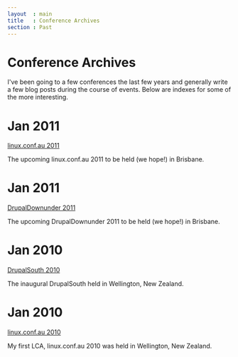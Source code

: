 ```yaml
---
layout  : main
title   : Conference Archives
section : Past
---
```


Conference Archives
===================

I've been going to a few conferences the last few years and generally write a
few blog posts during the course of events. Below are indexes for some of the
more interesting.

<div class="section list">
  <h1>Jan 2011</h1>
  <p class="line">
    <a class="title" href="/conferences/lca2011/">linux.conf.au 2011</a>
  </p>
  <p class="excerpt">
    The upcoming linux.conf.au 2011 to be held (we hope!) in Brisbane.
  </p>
</div>
<div class="section list">
  <h1>Jan 2011</h1>
  <p class="line">
    <a class="title" href="/conferences/ddu2011/">DrupalDownunder 2011</a>
  </p>
  <p class="excerpt">
    The upcoming DrupalDownunder 2011 to be held (we hope!) in Brisbane.
  </p>
</div>
<div class="section list">
  <h1>Jan 2010</h1>
  <p class="line">
    <a class="title" href="/conferences/ds2010/">DrupalSouth 2010</a>
  </p>
  <p class="excerpt">
    The inaugural DrupalSouth held in Wellington, New Zealand.
  </p>
</div>
<div class="section list">
  <h1>Jan 2010</h1>
  <p class="line">
    <a class="title" href="/conferences/lca2010/">linux.conf.au 2010</a>
  </p>
  <p class="excerpt">
    My first LCA, linux.conf.au 2010 was held in Wellington, New Zealand.
  </p>
</div>
